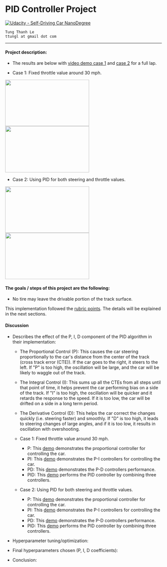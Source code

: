 # **PID Controller Project**
[![Udacity - Self-Driving Car NanoDegree](https://s3.amazonaws.com/udacity-sdc/github/shield-carnd.svg)](http://www.udacity.com/drive)
    
    Tung Thanh Le
    ttungl at gmail dot com
   

---

#### Project description: 

+ The results are below with [video demo case 1](https://youtu.be/-nDjcm7bBr8) and [case 2](https://youtu.be/6dhbnDeH93Y) for a full lap.

* Case 1: Fixed throttle value around 30 mph.

<img src="https://github.com/ttungl/SDC-term2-PID-Control/blob/master/output/case1-1.gif" height="149" width="270"> <img src="https://github.com/ttungl/SDC-term2-PID-Control/blob/master/output/case%201-2.gif" height="149" width="270"> 

* Case 2: Using PID for both steering and throttle values.

<img src="https://github.com/ttungl/SDC-term2-PID-Control/blob/master/output/case2-1.gif" height="149" width="270"> <img src="https://github.com/ttungl/SDC-term2-PID-Control/blob/master/output/case2-2.gif" height="149" width="270">

#### The goals / steps of this project are the following:
* No tire may leave the drivable portion of the track surface. 

This implementation followed the [rubric points](https://review.udacity.com/#!/rubrics/824/view). The details will be explained in the next sections. 

#### Discussion

+ Describes the effect of the P, I, D component of the PID algorithm in their implementation:
  
  * The Proportional Control (P): This causes the car steering proportionally to the car's distance from the center of the track (cross track error (CTE)). If the car goes to the right, it steers to the left. If "P" is too high, the oscillation will be large, and the car will be likely to waggle out of the track.

  * The Integral Control (I): This sums up all the CTEs from all steps until that point of time, it helps prevent the car performing bias on a side of the track. If "I" is too high, the oscillation will be quicker and it retards the response to the speed. If it is too low, the car will be drifted on a side in a long term period.

  * The Derivative Control (D): This helps the car correct the changes quickly (i.e. steering faster) and smoothly. If "D" is too high, it leads to steering changes of large angles, and if it is too low, it results in oscillation with overshooting. 

  * Case 1: Fixed throttle value around 30 mph.
    + P: This [demo](https://youtu.be/tW18mDud1_Q) demonstrates the proportional controller for controlling the car. 
    + PI: This [demo](https://youtu.be/TtSkCDoeCaI) demonstrates the P-I controllers for controlling the car. 
    + PD: This [demo](https://youtu.be/nuCv8yUmmYQ) demonstrates the P-D controllers performance. 
    + PID: This [demo](https://youtu.be/-nDjcm7bBr8) performs the PID controller by combining three controllers. 

  * Case 2: Using PID for both steering and throttle values.
    + P: This [demo](https://youtu.be/NWOQzM9yhd4) demonstrates the proportional controller for controlling the car. 
    + PI: This [demo](https://youtu.be/ProArN8M0tg) demonstrates the P-I controllers for controlling the car. 
    + PD: This [demo](https://youtu.be/UTgf1RHjhjc) demonstrates the P-D controllers performance. 
    + PID: This [demo](https://youtu.be/6dhbnDeH93Y) performs the PID controller by combining three controllers. 

+ Hyperparameter tuning/optimization:

+ Final hyperparameters chosen (P, I, D coefficients):

+ Conclusion:

